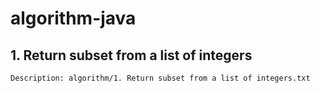 # algorithm-java
## 1. Return subset from a list of integers
    Description: algorithm/1. Return subset from a list of integers.txt
